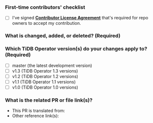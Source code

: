 <!--Thanks for your contribution to TiDB Operator documentation. See [CONTRIBUTING](https://github.com/pingcap/docs/blob/master/CONTRIBUTING.md) before filing this pull request (PR).-->

### First-time contributors' checklist <!--Remove this section if you're not a first-time contributor.-->

- [ ] I've signed [**Contributor License Agreement**](https://cla-assistant.io/pingcap/docs-tidb-operator) that's required for repo owners to accept my contribution.

### What is changed, added, or deleted? (Required)

<!--Tell us what you did and why.-->

### Which TiDB Operator version(s) do your changes apply to? (Required)

<!--Tick the checkbox(es) below to choose the TiDB Operator version(s) that your changes apply to.-->

- [ ] master (the latest development version)
- [ ] v1.3 (TiDB Operator 1.3 versions)
- [ ] v1.2 (TiDB Operator 1.2 versions)
- [ ] v1.1 (TiDB Operator 1.1 versions)
- [ ] v1.0 (TiDB Operator 1.0 versions)

### What is the related PR or file link(s)?

<!--Give us some reference link(s) that might help quickly review and merge your PR, for example, a file link that supports why you changed the document.-->

- This PR is translated from: <!--Give links here-->
- Other reference link(s): <!--Give links here-->
